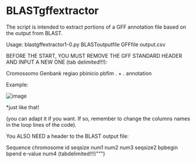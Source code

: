 # **BLASTgffextractor**

The script is intended to extract portions of a  GFF annotation file based on the output from BLAST.

Usage: blastgffextractor1-0.py BLASToutputfile GFFfile output.csv

BEFORE THE START, YOU MUST REMOVE THE GFF STANDARD HEADER AND INPUT A NEW ONE (tab delimited!!!):

Cromossomo    Genbank    regiao    pbinicio    pbfim    .    +    .    annotation

Example:

![image](https://user-images.githubusercontent.com/105673165/168724377-984f871c-e6d1-4870-8515-8f525d054689.png)

*just like that!

(you can adapt it if you want. If so, remember to change the columns names in the loop lines of the code).

You ALSO NEED a header to the BLAST output file:
      
Sequence chromosome id seqsize num1 num2 num3 seqsize2 bpbegin bpend e-value num4 (tabdelimited!!!)""")